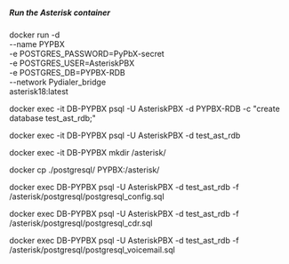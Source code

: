 ##### Run the Asterisk container

docker run -d \
	--name PYPBX \
	-e POSTGRES_PASSWORD=PyPbX-secret \
    -e POSTGRES_USER=AsteriskPBX \
    -e POSTGRES_DB=PYPBX-RDB \
	--network Pydialer_bridge \
    asterisk18:latest

docker exec -it DB-PYPBX psql -U AsteriskPBX -d PYPBX-RDB -c "create database test_ast_rdb;"

docker exec -it DB-PYPBX psql -U AsteriskPBX -d test_ast_rdb

docker exec -it DB-PYPBX mkdir /asterisk/

docker cp ./postgresql/ PYPBX:/asterisk/

docker exec  DB-PYPBX psql -U AsteriskPBX -d test_ast_rdb -f /asterisk/postgresql/postgresql_config.sql

docker exec  DB-PYPBX psql -U AsteriskPBX -d test_ast_rdb -f /asterisk/postgresql/postgresql_cdr.sql

docker exec  DB-PYPBX psql -U AsteriskPBX -d test_ast_rdb -f /asterisk/postgresql/postgresql_voicemail.sql

